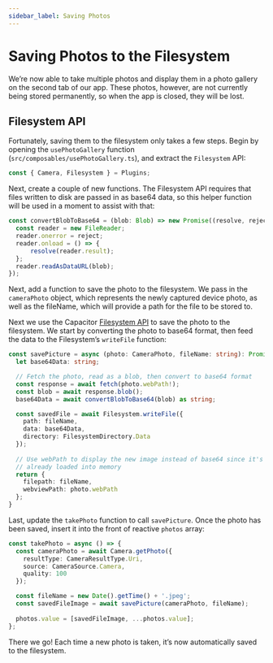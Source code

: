 ```yaml
---
sidebar_label: Saving Photos
---
```


# Saving Photos to the Filesystem

We’re now able to take multiple photos and display them in a photo gallery on the second tab of our app. These photos, however, are not currently being stored permanently, so when the app is closed, they will be lost.

## Filesystem API

Fortunately, saving them to the filesystem only takes a few steps. Begin by opening the `usePhotoGallery` function (`src/composables/usePhotoGallery.ts`), and extract the `Filesystem` API:

```typescript
const { Camera, Filesystem } = Plugins;
```

Next, create a couple of new functions. The Filesystem API requires that files written to disk are passed in as base64 data, so this helper function will be used in a moment to assist with that:

```typescript
const convertBlobToBase64 = (blob: Blob) => new Promise((resolve, reject) => {
  const reader = new FileReader;
  reader.onerror = reject;
  reader.onload = () => {
      resolve(reader.result);
  };
  reader.readAsDataURL(blob);
});
```

Next, add a function to save the photo to the filesystem. We pass in the `cameraPhoto` object, which represents the newly captured device photo, as well as the fileName, which will provide a path for the file to be stored to.

Next we use the Capacitor [Filesystem API](https://capacitor.ionicframework.com/docs/apis/filesystem) to save the photo to the filesystem. We start by converting the photo to base64 format, then feed the data to the Filesystem’s `writeFile` function:

```typescript
const savePicture = async (photo: CameraPhoto, fileName: string): Promise<Photo> => {
  let base64Data: string;

  // Fetch the photo, read as a blob, then convert to base64 format
  const response = await fetch(photo.webPath!);
  const blob = await response.blob();
  base64Data = await convertBlobToBase64(blob) as string;

  const savedFile = await Filesystem.writeFile({
    path: fileName,
    data: base64Data,
    directory: FilesystemDirectory.Data
  });
  
  // Use webPath to display the new image instead of base64 since it's 
  // already loaded into memory
  return {
    filepath: fileName,
    webviewPath: photo.webPath
  };
}
```

Last, update the `takePhoto` function to call `savePicture`. Once the photo has been saved, insert it into the front of reactive `photos` array:

```typescript
const takePhoto = async () => {
  const cameraPhoto = await Camera.getPhoto({
    resultType: CameraResultType.Uri,
    source: CameraSource.Camera,
    quality: 100
  });

  const fileName = new Date().getTime() + '.jpeg';
  const savedFileImage = await savePicture(cameraPhoto, fileName);
  
  photos.value = [savedFileImage, ...photos.value];
};
```

There we go! Each time a new photo is taken, it’s now automatically saved to the filesystem.
